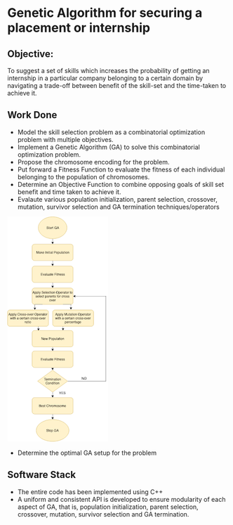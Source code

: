 # Genetic Algorithm for securing a placement or internship 

## Objective:
To suggest a set of skills which increases the probability of getting an internship in a particular company belonging to a certain domain by navigating a trade-off between benefit of the skill-set and the time-taken to achieve it.

## Work Done
- Model the skill selection problem as a combinatorial optimization problem with multiple objectives.
- Implement a Genetic Algorithm (GA) to solve this combinatorial optimization problem.
- Propose the chromosome encoding for the problem.
- Put forward a Fitness Function to evaluate the fitness of each individual belonging to the population of chromosomes.
- Determine an Objective Function to combine opposing goals of skill set benefit and time taken to achieve it.
- Evalaute various population initialization, parent selection, crossover, mutation, survivor selection and GA termination techniques/operators

![Genetic Algorithm Flow Chart](/images/ga-flowchart.png)

- Determine the optimal GA setup for the problem 

## Software Stack
- The entire code has been implemented using C++
- A uniform and consistent API is developed to ensure modularity of each aspect of GA, that is, population initialization, parent selection, crossover, mutation, survivor selection and GA termination. 
